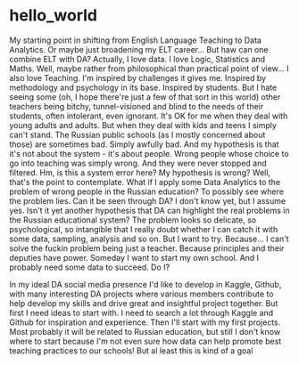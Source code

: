 # hello_world
My starting point in shifting from English Language Teaching to Data Analytics.
Or maybe just broadening my ELT career...
But haw can one combine ELT with DA?
Actually, I love data. I love Logic, Statistics and Maths. Well, maybe rather from philosophical than practical point of view...
I also love Teaching. I'm inspired by challenges it gives me. Inspired by methodology and psychology in its base. Inspired by students.
But I hate seeing some (oh, I hope there're just a few of that sort in this world) other teachers being bitchy, tunnel-visioned and blind to the needs of their students, often intolerant, even ignorant. It's OK for me when they deal with young adults and adults. But when they deal with kids and teens I simply can't stand. 
The Russian public schools (as I mostly concerned about those) are sometimes bad. Simply awfully bad. 
And my hypothesis is that it's not about the system - it's about people. Wrong people whose choice to go into teaching was simply wrong. And they were never stopped and filtered. 
Hm, is this a system error here? My hypothesis is wrong? Well, that's the point to contemplate.
What if I apply some Data Analytics to the problem of wrong people in the Russian education? To possibly see where the problem lies. Can it be seen through DA?
I don't know yet, but I assume yes. Isn't it yet another hypothesis that DA can highlight the real problems in the Russian educational system?
The problem looks so delicate, so psychological, so intangible that I really doubt whether I can catch it with some data, sampling, analysis and so on.
But I want to try. Because... I can't solve the fuckin problem being just a teacher. Because principles and their deputies have power.
Someday I want to start my own school. And I probably need some data to succeed. Do I?

In my ideal DA social media presence I'd like to develop in Kaggle, Github, with many interesting DA projects where various members contribute to help develop my skills and drive great and insightful project together.
But first I need ideas to start with. I need to search a lot through Kaggle and Github for inspiration and experience. Then I'll start with my first projects. Most probably it will be related to Russian education, but still I don't know where to start because I'm not even sure how data can help promote best teaching practices to our schools! But al least this is kind of a goal

